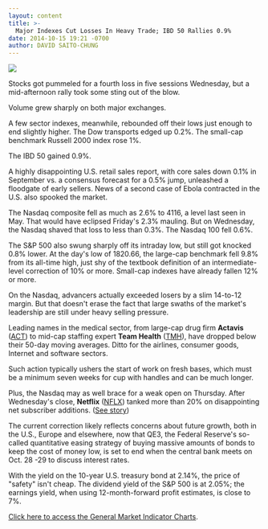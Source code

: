 ```yaml
---
layout: content
title: >-
  Major Indexes Cut Losses In Heavy Trade; IBD 50 Rallies 0.9%
date: 2014-10-15 19:21 -0700
author: DAVID SAITO-CHUNG
---
```






![](https://www.investors.com/wp-content/uploads/ibd-migrated-images/MPv_141016_635489832676388730.png)









Stocks got pummeled for a fourth loss in five sessions Wednesday, but a mid-afternoon rally took some sting out of the blow.

  

Volume grew sharply on both major exchanges.

  

A few sector indexes, meanwhile, rebounded off their lows just enough to end slightly higher. The Dow transports edged up 0.2%. The small-cap benchmark Russell 2000 index rose 1%.

  

The IBD 50 gained 0.9%.

  

A highly disappointing U.S. retail sales report, with core sales down 0.1% in September vs. a consensus forecast for a 0.5% jump, unleashed a floodgate of early sellers. News of a second case of Ebola contracted in the U.S. also spooked the market.

  

The Nasdaq composite fell as much as 2.6% to 4116, a level last seen in May. That would have eclipsed Friday's 2.3% mauling. But on Wednesday, the Nasdaq shaved that loss to less than 0.3%. The Nasdaq 100 fell 0.6%.

  

The S&P 500 also swung sharply off its intraday low, but still got knocked 0.8% lower. At the day's low of 1820.66, the large-cap benchmark fell 9.8% from its all-time high, just shy of the textbook definition of an intermediate-level correction of 10% or more. Small-cap indexes have already fallen 12% or more.

  

On the Nasdaq, advancers actually exceeded losers by a slim 14-to-12 margin. But that doesn't erase the fact that large swaths of the market's leadership are still under heavy selling pressure.

  

Leading names in the medical sector, from large-cap drug firm **Actavis** ([ACT](https://research.investors.com/quote.aspx?symbol=ACT)) to mid-cap staffing expert **Team Health** ([TMH](https://research.investors.com/quote.aspx?symbol=TMH)), have dropped below their 50-day moving averages. Ditto for the airlines, consumer goods, Internet and software sectors.

  

Such action typically ushers the start of work on fresh bases, which must be a minimum seven weeks for cup with handles and can be much longer.

  

Plus, the Nasdaq may as well brace for a weak open on Thursday. After Wednesday's close, **Netflix** ([NFLX](https://research.investors.com/quote.aspx?symbol=NFLX)) tanked more than 20% on disappointing net subscriber additions. ([See story](http://news.investors.com/technology/101514-721992-nflx-falls-on-weak-subscriber-growth-q4-eps-forecast.htm))

  

The current correction likely reflects concerns about future growth, both in the U.S., Europe and elsewhere, now that QE3, the Federal Reserve's so-called quantitative easing strategy of buying massive amounts of bonds to keep the cost of money low, is set to end when the central bank meets on Oct. 28 -29 to discuss interest rates.

  

With the yield on the 10-year U.S. treasury bond at 2.14%, the price of "safety" isn't cheap. The dividend yield of the S&P 500 is at 2.05%; the earnings yield, when using 12-month-forward profit estimates, is close to 7%.

  

[Click here to access the General Market Indicator Charts](https://www.investors.com/pdf/GMI_101614.pdf).




